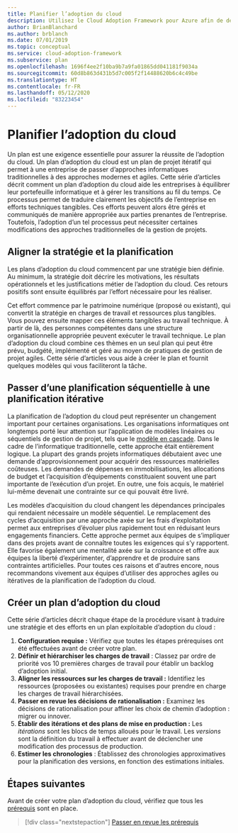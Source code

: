 ```yaml
---
title: Planifier l’adoption du cloud
description: Utilisez le Cloud Adoption Framework pour Azure afin de découvrir comment un plan d’adoption du cloud permet aux entreprises d’équilibrer leur portefeuille informatique et de gérer les transitions au fil du temps.
author: BrianBlanchard
ms.author: brblanch
ms.date: 07/01/2019
ms.topic: conceptual
ms.service: cloud-adoption-framework
ms.subservice: plan
ms.openlocfilehash: 1696f4ee2f10ba9b7a9fa01865dd041181f9034a
ms.sourcegitcommit: 60d8b863d431b5d7c005f2f14488620b6c4c49be
ms.translationtype: HT
ms.contentlocale: fr-FR
ms.lasthandoff: 05/12/2020
ms.locfileid: "83223454"
---
```

# <a name="plan-for-cloud-adoption"></a>Planifier l’adoption du cloud

Un plan est une exigence essentielle pour assurer la réussite de l’adoption du cloud. Un plan d’adoption du cloud est un plan de projet itératif qui permet à une entreprise de passer d’approches informatiques traditionnelles à des approches modernes et agiles. Cette série d’articles décrit comment un plan d’adoption du cloud aide les entreprises à équilibrer leur portefeuille informatique et à gérer les transitions au fil du temps. Ce processus permet de traduire clairement les objectifs de l’entreprise en efforts techniques tangibles. Ces efforts peuvent alors être gérés et communiqués de manière appropriée aux parties prenantes de l’entreprise. Toutefois, l’adoption d’un tel processus peut nécessiter certaines modifications des approches traditionnelles de la gestion de projets.

## <a name="align-strategy-and-planning"></a>Aligner la stratégie et la planification

Les plans d’adoption du cloud commencent par une stratégie bien définie. Au minimum, la stratégie doit décrire les motivations, les résultats opérationnels et les justifications métier de l’adoption du cloud. Ces retours positifs sont ensuite équilibrés par l’effort nécessaire pour les réaliser.

Cet effort commence par le patrimoine numérique (proposé ou existant), qui convertit la stratégie en charges de travail et ressources plus tangibles. Vous pouvez ensuite mapper ces éléments tangibles au travail technique. À partir de là, des personnes compétentes dans une structure organisationnelle appropriée peuvent exécuter le travail technique. Le plan d’adoption du cloud combine ces thèmes en un seul plan qui peut être prévu, budgété, implémenté et géré au moyen de pratiques de gestion de projet agiles. Cette série d’articles vous aide à créer le plan et fournit quelques modèles qui vous faciliteront la tâche.

## <a name="transition-from-sequential-to-iterative-planning"></a>Passer d’une planification séquentielle à une planification itérative

La planification de l’adoption du cloud peut représenter un changement important pour certaines organisations. Les organisations informatiques ont longtemps porté leur attention sur l’application de modèles linéaires ou séquentiels de gestion de projet, tels que le [modèle en cascade](https://wikipedia.org/wiki/waterfall_model). Dans le cadre de l’informatique traditionnelle, cette approche était entièrement logique. La plupart des grands projets informatiques débutaient avec une demande d’approvisionnement pour acquérir des ressources matérielles coûteuses. Les demandes de dépenses en immobilisations, les allocations de budget et l’acquisition d’équipements constituaient souvent une part importante de l’exécution d’un projet. En outre, une fois acquis, le matériel lui-même devenait une contrainte sur ce qui pouvait être livré.

Les modèles d’acquisition du cloud changent les dépendances principales qui rendaient nécessaire un modèle séquentiel. Le remplacement des cycles d’acquisition par une approche axée sur les frais d’exploitation permet aux entreprises d’évoluer plus rapidement tout en réduisant leurs engagements financiers. Cette approche permet aux équipes de s’impliquer dans des projets avant de connaître toutes les exigences qui s’y rapportent. Elle favorise également une mentalité axée sur la croissance et offre aux équipes la liberté d’expérimenter, d’apprendre et de produire sans contraintes artificielles. Pour toutes ces raisons et d'autres encore, nous recommandons vivement aux équipes d’utiliser des approches agiles ou itératives de la planification de l’adoption du cloud.

## <a name="build-your-cloud-adoption-plan"></a>Créer un plan d’adoption du cloud

Cette série d’articles décrit chaque étape de la procédure visant à traduire une stratégie et des efforts en un plan exploitable d’adoption du cloud :

1. **Configuration requise :** Vérifiez que toutes les étapes prérequises ont été effectuées avant de créer votre plan.
2. **Définir et hiérarchiser les charges de travail** : Classez par ordre de priorité vos 10 premières charges de travail pour établir un backlog d’adoption initial.
3. **Aligner les ressources sur les charges de travail :** Identifiez les ressources (proposées ou existantes) requises pour prendre en charge les charges de travail hiérarchisées.
4. **Passer en revue les décisions de rationalisation :** Examinez les décisions de rationalisation pour affiner les choix de chemin d’adoption : migrer ou innover.
5. **Établir des itérations et des plans de mise en production :** Les _itérations_ sont les blocs de temps alloués pour le travail. Les _versions_ sont la définition du travail à effectuer avant de déclencher une modification des processus de production.
6. **Estimer les chronologies** : Établissez des chronologies approximatives pour la planification des versions, en fonction des estimations initiales.

## <a name="next-steps"></a>Étapes suivantes

Avant de créer votre plan d’adoption du cloud, vérifiez que tous les [prérequis](./prerequisites.md) sont en place.

> [!div class="nextstepaction"]
> [Passer en revue les prérequis](./prerequisites.md)
